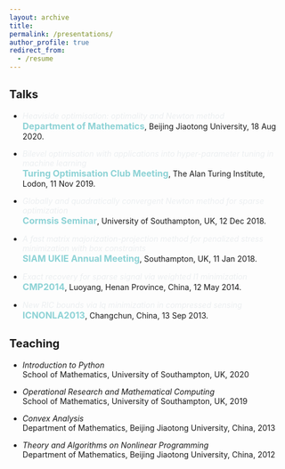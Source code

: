```yaml
---
layout: archive
title:  
permalink: /presentations/
author_profile: true
redirect_from:
  - /resume
---
```


<style>
a:link {
  text-decoration: none;
}

a:visited {
  text-decoration: none;
}

a:hover {
  text-decoration: underline;
}

a:active {
  text-decoration: underline;
}
</style>


<b style="font-size:20px">Talks</b>
---

 * <a style="color:#eceff1" href='https://arxiv.org/abs/2007.15737' target="_blank"><i>Heaviside optimisation: optimality and Newton method</i></a><br>
 <a style="font-size: 16px; font-weight: bold; color:#8cd2d5" href='http://en.sci.njtu.edu.cn/Department/DepartmentofMathematics/index.htm' target="_blank">Department of Mathematics</a>, Beijing Jiaotong University, 18 Aug 2020.

 * <a style="color:#eceff1"  href='https://shenglongzhou.github.io/files/Bilevel-optimisation-hyperparameter-tuning.pdf' target="_blank"><i>Bilevel optimisation with applications into hyper-parameter tuning in machine learning</i></a> <br>
 <a style="font-size: 16px; font-weight: bold; color:#8cd2d5" href='https://turing-optimization.github.io/' target="_blank">Turing Optimisation Club Meeting</a>, The Alan Turing Institute, Lodon, 11 Nov 2019.

 * <a style="color:#eceff1"  href='https://jmlr.org/papers/v22/19-026.html' target="_blank"><i>Globally and quadratically convergent Newton method for sparse optimization</i></a><br>
<a style="font-size: 16px; font-weight: bold; color:#8cd2d5" href='https://www.southampton.ac.uk/maths/news/seminars/2018/12/13-cormsis-seminar.page' target="_blank">Cormsis Seminar</a>, University of Southampton, UK, 12 Dec 2018.

* <a  style="color:#eceff1" href='https://ieeexplore.ieee.org/document/8399531' target="_blank"><i>A fast matrix majorization-projection method for penalized stress minimization with box constraints</i></a><br>
<a style="font-size: 16px; font-weight: bold; color:#8cd2d5" href='https://www.southampton.ac.uk/maths/news/seminars/2018/01/11-siam-seminar.page' target="_blank">SIAM UKIE Annual Meeting</a>, Southampton, UK, 11 Jan 2018.
 
* <a style="color:#eceff1"  href='https://doi.org/10.1093/imaiai/iaw002' target="_blank"><i>Exact recovery for sparse signal via weighted l1 minimization</i></a><br>
<a style="text-decoration:none; font-size: 16px; font-weight: bold; color:#8cd2d5">CMP2014</a>, Luoyang, Henan Province, China, 12 May 2014. 

* <a style="color:#eceff1"   href='https://arxiv.org/abs/1308.0455' target="_blank"><i>New RIC bounds via lq minimization in compressed sensing</i></a><br>
<a style="font-size: 16px; font-weight: bold; color:#8cd2d5" href='http://lsec.cc.ac.cn/~icnonla13/index.htm' target="_blank">ICNONLA2013</a>, Changchun, China, 13 Sep 2013.

<b style="font-size:20px">Teaching</b>
---

 * *Introduction to Python* <br>
School of Mathematics, University of Southampton, UK, 2020

 * *Operational Research and Mathematical Computing* <br>
School of Mathematics, University of Southampton, UK, 2019

 * *Convex Analysis*<br>
 Department of Mathematics,  Beijing Jiaotong University, China, 2013
 
* *Theory and Algorithms on Nonlinear  Programming* <br>
 Department of Mathematics, Beijing Jiaotong University, China, 2012

